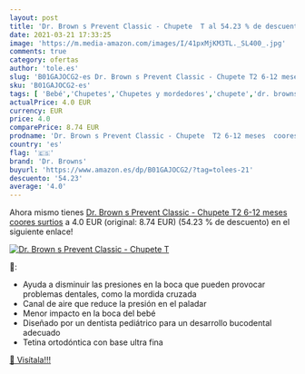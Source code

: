 ```yaml
---
layout: post
title: 'Dr. Brown s Prevent Classic - Chupete  T al 54.23 % de descuento'
date: 2021-03-21 17:33:25
image: 'https://m.media-amazon.com/images/I/41pxMjKM3TL._SL400_.jpg'
comments: true
category: ofertas
author: 'tole.es'
slug: 'B01GAJOCG2-es Dr. Brown s Prevent Classic - Chupete T2 6-12 meses coores...'
sku: 'B01GAJOCG2-es'
tags: [ 'Bebé','Chupetes','Chupetes y mordedores','chupete','dr. browns', ]
actualPrice: 4.0 EUR
currency: EUR
price: 4.0
comparePrice: 8.74 EUR
prodname: 'Dr. Brown s Prevent Classic - Chupete  T2 6-12 meses  coores surtios'
country: 'es'
flag: '🇪🇸'
brand: 'Dr. Browns'
buyurl: 'https://www.amazon.es/dp/B01GAJOCG2/?tag=tolees-21'
descuento: '54.23'
average: '4.0'
---
```


Ahora mismo tienes [Dr. Brown s Prevent Classic - Chupete  T2 6-12 meses  coores surtios](https://www.amazon.es/dp/B01GAJOCG2/?tag=tolees-21) a 4.0 EUR (original: 8.74 EUR) (54.23 %  de descuento) en el siguiente enlace!

[![Dr. Brown s Prevent Classic - Chupete  T](https://m.media-amazon.com/images/I/41pxMjKM3TL._SL400_.jpg)](https://www.amazon.es/dp/B01GAJOCG2/?tag=tolees-21)

🔎:

- Ayuda a disminuir las presiones en la boca que pueden provocar problemas dentales, como la mordida cruzada
- Canal de aire que reduce la presión en el paladar
- Menor impacto en la boca del bebé
- Diseñado por un dentista pediátrico para un desarrollo bucodental adecuado
- Tetina ortodóntica con base ultra fina

[🛒 Visítala!!!](https://www.amazon.es/dp/B01GAJOCG2/?tag=tolees-21)
